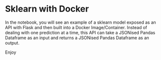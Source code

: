 # Sklearn with Docker

In the notebook, you will see an example of a sklearn model exposed as an API with Flask and then built into a Docker Image/Container.
Instead of dealing with one prediction at a time, this API can take a JSONised Pandas Dataframe as an input and returns a JSONised Pandas Dataframe as an output.

Enjoy
